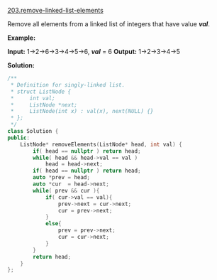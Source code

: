 [203.remove-linked-list-elements](https://leetcode.com/problems/remove-linked-list-elements/)  

Remove all elements from a linked list of integers that have value **_val_**.

**Example:**

**Input:**  1->2->6->3->4->5->6, _**val**_ = 6
**Output:** 1->2->3->4->5  



**Solution:**  

```cpp
/**
 * Definition for singly-linked list.
 * struct ListNode {
 *     int val;
 *     ListNode *next;
 *     ListNode(int x) : val(x), next(NULL) {}
 * };
 */
class Solution {
public:
    ListNode* removeElements(ListNode* head, int val) {
        if( head == nullptr ) return head;
        while( head && head->val == val )
            head = head->next;
        if( head == nullptr ) return head;
        auto *prev = head;
        auto *cur  = head->next;
        while( prev && cur ){
            if( cur->val == val){
                prev->next = cur->next;
                cur = prev->next;
            }
            else{
                prev = prev->next;
                cur = cur->next;
            }
        }
        return head;
    }
};
```
      